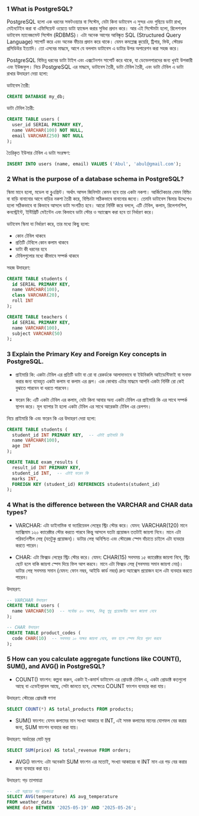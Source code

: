 ### 1 What is PostgreSQL?

PostgreSQL হলো এক ধরনের সফটওয়্যার বা সিস্টেম, যেটা কিনা ডাটাবেস এ সুন্দর এবং গুছিয়ে ডাটা রাখা, মেইনটেইন করা বা এফিসিয়েন্ট ওয়েতে ডাটা হ্যান্ডেল করার সুবিধা প্রদান করে। আর এই সিস্টেমটা হলো, রিলেশনাল ডাটাবেস ম্যানেজমেন্ট সিস্টেম (RDBMS)। এটা অনেক আগের আবিষ্কৃত SQL (Structured Query Language) সাপোর্ট করে এবং অনেক ফীচার প্রদান করে থাকে। যেমন কমপ্লেক্স কুয়েরি, ট্রিগার, ভিউ, স্টোরড প্রসিডিউর ইত্যাদি। তো এসবের মাদ্ধমে, আগে যে বললাম ডাটাবেস এ ডাটার উপর অপারেশন করা সহজ করে।

PostgreSQL বিভিন্ন ধরনের ডাটা টাইপ এবং এক্সটেনশন সাপোর্ট করে থাকে, যা ডেভেলপারদের জন্য খুবই উপকারী এবং ইউজফুল। নিচে PostgreSQL এর মাদ্ধমে, ডাটাবেস তৈরী, ডাটা টেবিল তৈরী, এবং ডাটা টেবিল এ ডাটা রাখার উদাহরণ দেয়া হলো:

ডাটাবেস তৈরী:

```sql
CREATE DATABASE my_db;
```

ডাটা টেবিল তৈরী:

```sql
CREATE TABLE users (
  user_id SERIAL PRIMARY KEY,
  name VARCHAR(100) NOT NULL,
  email VARCHAR(250) NOT NULL
);
```

তৈরিকৃত ইউসার টেবিল এ ডাটা সংরক্ষণ:

```sql
INSERT INTO users (name, email) VALUES ('Abul', 'abul@gmail.com');
```

### 2 What is the purpose of a database schema in PostgreSQL?

স্কিমা মানে হলো, মডেল বা ব্লুএপ্ৰিন্ট। অর্থাৎ আসল জিনিসটা কেমন হবে তার একটা নকশা। আর্কিটেকচার যেমন বিল্ডিং বা বাড়ি বানানোর আগে বাড়ির নকশা তৈরী করে, বিল্ডিংটা সঠিকভাবে বানানোর জন্যে। তেমনি ডাটাবেস স্কিমার উদ্দেশেও হলো সঠিকভাবে বা কিভাবে আসলে ডাটা সংগঠিত হবে। আরো নির্দিষ্ট করে বললে, এটি টেবিল, কলাম, রিলেশনশিপ, কনস্ট্রেইন্ট, ইন্টিগ্রিটি মেইন্টেন এবং কিভাবে ডাটা স্টোর ও অ্যাক্সেস করা হবে তা নির্ধারণ করে।

ডাটাবেস স্কিমা যা নির্ধারণ করে, তার মধ্যে কিছু হলো:

- কোন টেবিল থাকবে
- প্রতিটি টেবিলে কোন কলাম থাকবে
- ডাটা কী ধরনের হবে
- টেবিলগুলোর মধ্যে কীভাবে সম্পর্ক থাকবে

সহজ উদাহরণ:

```sql
CREATE TABLE students (
  id SERIAL PRIMARY KEY,
  name VARCHAR(100),
  class VARCHAR(20),
  roll INT
);

CREATE TABLE teachers (
  id SERIAL PRIMARY KEY,
  name VARCHAR(100),
  subject VARCHAR(50)
);
```

### 3 Explain the Primary Key and Foreign Key concepts in PostgreSQL.

- প্রাইমারি কি: একটা টেবিল এর প্রতিটি ডাটা বা রো বা রেকর্ডকে আলাদাভাবে বা ইউনিকলি আইডেন্টিফাই বা সনাক্ত করার জন্য
  ব্যাবহৃত একটা কলাম বা কলাম এর গ্রূপ। এক কোথায় এটার মাদ্ধমে আপনি একটা নির্দিষ্ট রো কেই বুঝাতে পারবেন বা ধরতে পারবেন।

- ফরেন কি: এটি একটা টেবিল এর কলাম, যেটা কিনা আবার অন্য একটা টেবিল এর প্রাইমারি কি এর সাথে সম্পর্ক স্থাপন করে। মূল ব্যাপার টা হলো একটা টেবিল এর সাথে আরেকটা টেবিল এর রেলশন।

নিচে প্রাইমারি কি এবং ফরেন কি এর উদাহরণ দেয়া হলো:

```sql
CREATE TABLE students (
  student_id INT PRIMARY KEY,  -- এটাই প্রাইমারি কি
  name VARCHAR(100),
  age INT
);

CREATE TABLE exam_results (
  result_id INT PRIMARY KEY,
  student_id INT,  -- এটাই ফরেন কি
  marks INT,
  FOREIGN KEY (student_id) REFERENCES students(student_id)
);
```

### 4 What is the difference between the VARCHAR and CHAR data types?

- VARCHAR: এটা ডাইনামিক বা ভ্যারিয়েবল লেন্থের স্ট্রিং স্টোর করে। যেমন: VARCHAR(120) মানে ম্যাক্সিমাম ১২০ ক্যারেক্টার স্টোর করতে পারবে কিন্তু আসলে যতটা প্রয়োজন ততটাই জায়গা নিবে। মানে এটা পরিবর্তনশীল লেন্থ (যতটুকু প্রয়োজন)। ডাটার লেন্থ অনিশ্চিত এবং স্টোরেজ স্পেস বাঁচাতে চাইলে এটা ব্যবহার করতে পারেন।

- CHAR: এটা ফিক্সড লেন্থের স্ট্রিং স্টোর করে। যেমন: CHAR(15) সবসময় ১৫ ক্যারেক্টার জায়গা নিবে, স্ট্রিং ছোট হলে বাকি জায়গা স্পেস দিয়ে ফিল আপ করবে। মানে এটা ফিক্সড লেন্থ (সবসময় সমান জায়গা নেয়)। ডাটার লেন্থ সবসময় সমান (যেমন: ফোন নম্বর, আইডি কার্ড নম্বর) দ্রুত অ্যাক্সেস প্রয়োজন হলে এটা ব্যবহার করতে পারেন।

উদাহরণ:

```sql
-- VARCHAR উদাহরণ
CREATE TABLE users (
  name VARCHAR(50)  -- সর্বোচ্চ ৫০ অক্ষর, কিন্তু শুধু প্রয়োজনীয় অংশ জায়গা নেবে
);

-- CHAR উদাহরণ
CREATE TABLE product_codes (
  code CHAR(10)  -- সবসময় ১০ অক্ষর জায়গা নেবে, কম হলে স্পেস দিয়ে পূরণ করবে
);
```

### 5 How can you calculate aggregate functions like COUNT(), SUM(), and AVG() in PostgreSQL?

- COUNT() ফাংশন: কল্পনা করুন, একটা ই-কমার্স ডাটাবেস এর প্রোডাক্ট টেবিল এ, একটা প্রোডাক্ট কতগুলো আছে বা এভেইল্যাবল আছে, সেটা জানতে হবে, সেক্ষেত্রে COUNT ফাংশন ব্যবহার করা যায়।

উদাহরণ: স্টোরের প্রোডাক্ট গণনা

```sql
SELECT COUNT(*) AS total_products FROM products;
```

- SUM() ফাংশন: যেসব কলামের মান সংখ্যা আকারে বা INT, এই সমস্ত কলামের মানের যোগফল বের করার জন্য, SUM ফাংশন ব্যবহার করা যায়।

উদাহরণ: অর্ডারের মোট মূল্য

```sql
SELECT SUM(price) AS total_revenue FROM orders;
```

- AVG() ফাংশন: এটা অনেকটা SUM ফাংশন এর মতোই, সংখ্যা আকারের বা INT মান এর গড় বের করার জন্য ব্যবহার করা হয়।

উদাহরণ: গড় তাপমাত্রা

```sql
-- এই সপ্তাহের গড় তাপমাত্রা
SELECT AVG(temperature) AS avg_temperature
FROM weather_data
WHERE date BETWEEN '2025-05-19' AND '2025-05-26';
```
